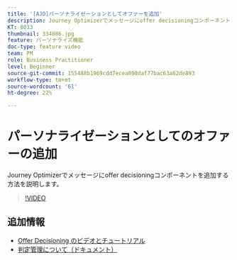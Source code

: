 ```yaml
---
title: '[AJO]パーソナライゼーションとしてオファーを追加'
description: Journey Optimizerでメッセージにoffer decisioningコンポーネントを追加する方法を説明します。
KT: 8033
thumbnail: 334086.jpg
feature: パーソナライズ機能
doc-type: feature video
team: PM
role: Business Practitioner
level: Beginner
source-git-commit: 155488b1969cdd7ecea090daf77bac63a62de893
workflow-type: tm+mt
source-wordcount: '61'
ht-degree: 22%

---
```



# パーソナライゼーションとしてのオファーの追加

Journey Optimizerでメッセージにoffer decisioningコンポーネントを追加する方法を説明します。

>[!VIDEO](https://video.tv.adobe.com/v/334086?quality=12)

## 追加情報

* [Offer Decisioning のビデオとチュートリアル](https://experienceleague.adobe.com/docs/offer-decisioning-learn/tutorials/overview.html?lang=ja)
* [判定管理について（ドキュメント）](https://experienceleague.adobe.com/docs/journey-optimizer/using/offer-decisioniong/get-started/starting-offer-decisioning.html)
